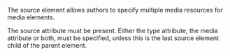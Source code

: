 The source element allows authors to specify multiple media resources for media elements.

The source attribute must be present. Either the type  attribute, the media attribute or both, must be specified, unless this is the last source element child of the parent element.